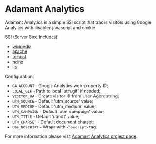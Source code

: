 # Adamant Analytics

Adamant Analytics is a simple SSI script that tracks visitors using Google Analytics with disabled javascript and cookie.

SSI (Server Side Includes):  
* [wikipedia](https://en.wikipedia.org/wiki/Server_Side_Includes)
* [apache](http://httpd.apache.org/docs/current/howto/ssi.html)
* [tomcat](https://tomcat.apache.org/tomcat-7.0-doc/ssi-howto.html)
* [nginx](http://nginx.org/en/docs/http/ngx_http_ssi_module.html)
* [iis](https://www.iis.net/configreference/system.webserver/serversideinclude)

Configuration:
* `GA_ACCOUNT` - Google Analytics web-property ID;
* `LOCAL_GIF` - Path to local 'utm.gif' if needed;
* `VISITOR_UA` - Create visitor ID from User Agent string;
* `UTM_SOURCE` - Default 'utm_source' value;
* `UTM_MEDIUM` - Default 'utm_medium' value;
* `UTM_CAMPAIGN` - Default 'utm_campaign' value;
* `UTM_TITLE` - Default 'utmdt' value;
* `UTM_CHARSET` - Default document charset;
* `USE_NOSCRIPT` - Wraps with `<noscript>` tag.

For more information please visit [Adamant Analytics project page](http://datamart.github.io/Adamant/).
